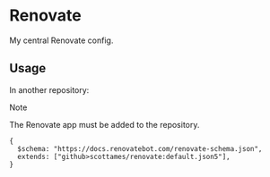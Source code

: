 # Renovate

My central Renovate config.

## Usage

In another repository:

> [!NOTE]
> The Renovate app must be added to the repository.

```json5
{
  $schema: "https://docs.renovatebot.com/renovate-schema.json",
  extends: ["github>scottames/renovate:default.json5"],
}
```
